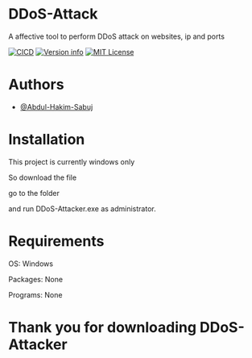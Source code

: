# DDoS-Attack
A affective tool to perform DDoS attack on websites, ip and ports


[![CICD](https://github.com/sharkdp/fd/actions/workflows/CICD.yml/badge.svg)](https://github.com/sharkdp/fd/actions/workflows/CICD.yml)
[![Version info](https://img.shields.io/badge/Version-0.0.20-blue)]()
[![MIT License](https://img.shields.io/badge/License-Creative--Commons-red)](https://raw.githubusercontent.com/Abdul-Hakim-Sabuj/DDoS-Attack/main/LICENSE)




# Authors

- [@Abdul-Hakim-Sabuj](https://www.github.com/Abdul-Hakim-Sabuj)


# Installation

This project is currently windows only

So download the file

go to the folder

and run DDoS-Attacker.exe as administrator.

# Requirements

OS: Windows

Packages: None

Programs: None
    
# Thank you for downloading DDoS-Attacker
